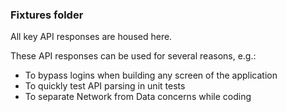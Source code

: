 ### Fixtures folder

All key API responses are housed here.

These API responses can be used for several reasons, e.g.:
* To bypass logins when building any screen of the application
* To quickly test API parsing in unit tests
* To separate Network from Data concerns while coding
